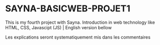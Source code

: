 # SAYNA-BASICWEB-PROJET1

This is my fourth project with Sayna. Introduction in web technology like HTML, CSS, Javascipt (JS) | English version bellow

Les explications seront systematiquement mis dans les commentaires
